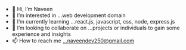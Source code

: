 - 👋 Hi, I’m Naveen
- 👀 I’m interested in ...web development domain 
- 🌱 I’m currently learning ...react.js, javascript, css, node, express.js 
- 💞️ I’m looking to collaborate on ...projects or individuals to gain some experience and insights
- 📫 How to reach me ...naveendev250@gmail.com

<!---
iNew-b-yte/iNew-b-yte is a ✨ special ✨ repository because its `README.md` (this file) appears on your GitHub profile.
You can click the Preview link to take a look at your changes.
--->
